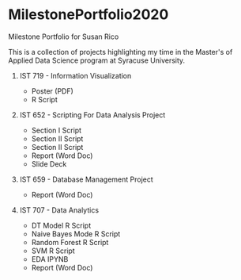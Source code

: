 # MilestonePortfolio2020
Milestone Portfolio for Susan Rico

This is a collection of projects highlighting my time in the Master's of Applied Data Science program at Syracuse University. 


1. IST 719 - Information Visualization 
   - Poster (PDF)
   - R Script

2. IST 652 - Scripting For Data Analysis Project
   - Section I Script
   - Section II Script
   - Section II Script
   - Report (Word Doc)
   - Slide Deck
   
3.  IST 659 - Database Management Project
    - Report (Word Doc)
    
4.  IST 707 - Data Analytics 
    - DT Model R Script
    - Naive Bayes Mode R Script
    - Random Forest R Script
    - SVM R Script
    - EDA IPYNB
    - Report (Word Doc)
